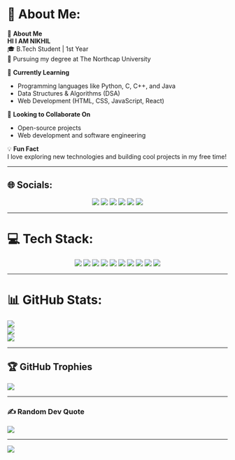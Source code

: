 # 💫 About Me:
🚀 **About Me**  
**HI I AM NIKHIL**  
🎓 B.Tech Student | 1st Year  
📍 Pursuing my degree at The Northcap University  

🌱 **Currently Learning**  
- Programming languages like Python, C, C++, and Java  
- Data Structures & Algorithms (DSA)  
- Web Development (HTML, CSS, JavaScript, React)  

🤝 **Looking to Collaborate On**  
- Open-source projects  
- Web development and software engineering  

💡 **Fun Fact**  
I love exploring new technologies and building cool projects in my free time!

---

## 🌐 Socials:
<p align="center">
  <a href="https://www.linkedin.com/in/nikhil-kumar-1b7757359/"><img src="https://img.shields.io/badge/LinkedIn-%230077B5.svg?logo=linkedin&logoColor=white" /></a>
  <a href="https://discord.gg/nikhildhuria01"><img src="https://img.shields.io/badge/Discord-%237289DA.svg?logo=discord&logoColor=white" /></a>
  <a href="https://facebook.com/NikhilDhuria"><img src="https://www.facebook.com/people/Nikhil-Dhuria/pfbid02rUXJayeG5CJ6wigncCVkpQGHcTyE1F93wvkfBiYwJPhK96qN3UWnBy4SFzbEFYq6l/" /></a>
  <a href="https://instagram.com/nikhildhuria01"><img src="https://img.shields.io/badge/Instagram-%23E4405F.svg?logo=Instagram&logoColor=white" /></a>
  <a href="https://x.com/NikhilDhuria01"><img src="https://img.shields.io/badge/X-black.svg?logo=X&logoColor=white" /></a>
  <a href="mailto:nikhildhuria01@gmail.com"><img src="https://img.shields.io/badge/Email-D14836?logo=gmail&logoColor=white" /></a>
</p>

---

# 💻 Tech Stack:
<p align="center">
  <img src="https://img.shields.io/badge/C-%2300599C.svg?style=for-the-badge&logo=c&logoColor=white" />
  <img src="https://img.shields.io/badge/C++-%2300599C.svg?style=for-the-badge&logo=c%2B%2B&logoColor=white" />
  <img src="https://img.shields.io/badge/HTML5-%23E34F26.svg?style=for-the-badge&logo=html5&logoColor=white" />
  <img src="https://img.shields.io/badge/CSS3-%231572B6.svg?style=for-the-badge&logo=css3&logoColor=white" />
  <img src="https://img.shields.io/badge/JavaScript-%23F7DF1E.svg?style=for-the-badge&logo=javascript&logoColor=black" />
  <img src="https://img.shields.io/badge/React-%2320232a.svg?style=for-the-badge&logo=react&logoColor=%2361DAFB" />
  <img src="https://img.shields.io/badge/SQL-%2300C8FF.svg?style=for-the-badge&logo=sqlite&logoColor=white" />
  <img src="https://img.shields.io/badge/MongoDB-%2347A248.svg?style=for-the-badge&logo=mongodb&logoColor=white" />
  <img src="https://img.shields.io/badge/WordPress-%23117AC9.svg?style=for-the-badge&logo=WordPress&logoColor=white" />
  <img src="https://img.shields.io/badge/Canva-%2300C4CC.svg?style=for-the-badge&logo=Canva&logoColor=white" />
</p>

---

# 📊 GitHub Stats:
![](https://github-readme-stats.vercel.app/api?username=Nikhildhuria01&theme=dark&hide_border=false&include_all_commits=false&count_private=false)<br/>
![](https://github-readme-streak-stats.herokuapp.com/?user=Nikhildhuria01&theme=dark&hide_border=false)<br/>
![](https://github-readme-stats.vercel.app/api/top-langs/?username=Nikhildhuria01&theme=dark&hide_border=false&include_all_commits=false&count_private=false&layout=compact)

---

## 🏆 GitHub Trophies
![](https://github-profile-trophy.vercel.app/?username=Nikhildhuria01&theme=radical&no-frame=false&no-bg=false&margin-w=4)

---

### ✍️ Random Dev Quote
![](https://quotes-github-readme.vercel.app/api?type=horizontal&theme=radical)

---

[![](https://visitcount.itsvg.in/api?id=Nikhildhuria01&icon=9&color=10)](https://visitcount.itsvg.in)

<!-- Proudly created with GPRM ( https://gprm.itsvg.in ) -->

